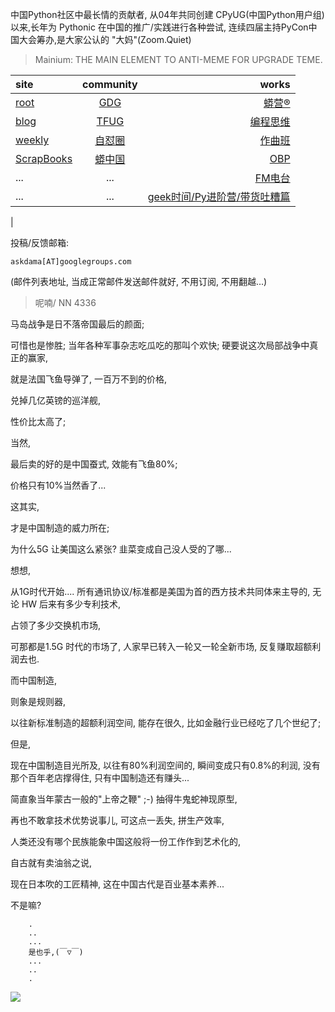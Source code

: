 中国Python社区中最长情的贡献者, 从04年共同创建 CPyUG(中国Python用户组)以来,长年为 Pythonic 在中国的推广/实践进行各种尝试, 连续四届主持PyCon中国大会筹办,是大家公认的 "大妈"(Zoom.Quiet)

> Mainium: THE MAIN ELEMENT TO ANTI-MEME FOR UPGRADE TEME.

| site | community | works |
| :-----| :----: | ----: |
| [root](http://zoomquiet.io/) | [GDG](https://blog.zhgdg.org/) | [蟒营®](https://doc.101.camp/) |
| [blog](https://blog.zoomquiet.io/pages/zoomquiet.html) | [TFUG](http://zh.tfug.world/) | [编程思维](https://py.101.camp/) |
| [weekly](http://weekly.pychina.org/) | [自怼圈](https://du.101.camp/) | [作曲班](https://mu.101.camp/) |
| [ScrapBooks](https://zoomquiet.io/collection.html) | [蟒中国](https://pychina.org/) | [OBP](https://zoomquiet.io/obp/index.html) |
| ... | ... | [FM电台](https://fm.101.camp/) |
| ... | ... | [geek时间/Py进阶营/带货吐糟篇](https://fm.101.camp/2020/geek2py-dama.html) 
 |


投稿/反馈邮箱:

    askdama[AT]googlegroups.com

(邮件列表地址, 
当成正常邮件发送邮件就好, 不用订阅, 不用翻越...)


> ​呢喃/ NN 4336



马岛战争是日不落帝国最后的颜面;

可惜也是惨胜;
当年各种军事杂志吃瓜吃的那叫个欢快;
硬要说这次局部战争中真正的赢家,

就是法国飞鱼导弹了,
一百万不到的价格,

兑掉几亿英镑的巡洋舰,

性价比太高了;

当然,

最后卖的好的是中国蚕式,
效能有飞鱼80%;

价格只有10%当然香了...


这其实,

才是中国制造的威力所在;


为什么5G 让美国这么紧张?
韭菜变成自己没人受的了哪...

想想,

从1G时代开始....
所有通讯协议/标准都是美国为首的西方技术共同体来主导的,
无论 HW 后来有多少专利技术,

占领了多少交换机市场,

可那都是1.5G 时代的市场了,
人家早已转入一轮又一轮全新市场,
反复赚取超额利润去也.



而中国制造,

则象是规则器,

以往新标准制造的超额利润空间,
能存在很久,
比如金融行业已经吃了几个世纪了;

但是,

现在中国制造目光所及,
以往有80%利润空间的,
瞬间变成只有0.8%的利润,
没有那个百年老店撑得住,
只有中国制造还有赚头...


简直象当年蒙古一般的"上帝之鞭" ;-)
抽得牛鬼蛇神现原型,

再也不敢拿技术优势说事儿,
可这点一丢失,
拼生产效率,

人类还没有哪个民族能象中国这般将一份工作作到艺术化的,

自古就有卖油翁之说,

现在日本吹的工匠精神,
这在中国古代是百业基本素养...


不是嘛?













```
    .
    ..
    ...
    是也乎,(￣▽￣)
    ...
    ..
    .
```

![](http://ydlj.zoomquiet.top/ipic/2021-03-31-zq42-today-card-2104.001.jpeg)





